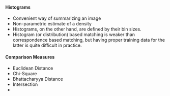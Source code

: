 #### Histograms
 - Convenient way of summarizing an image 
 - Non-parametric estimate of a density
 - Histograms, on the other hand, are defined by their bin sizes. 
 - Histogram (or distribution) based matching is weaker than correspondence based matching, but having proper training data for the latter is quite difficult in practice. 
 
 #### Comparison Measures
 - Euclidean Distance
 - Chi-Square
 - Bhattacharyya Distance
 - Intersection
 - 
 
 
